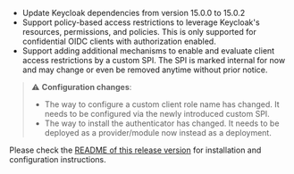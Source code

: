 * Update Keycloak dependencies from version 15.0.0 to 15.0.2
* Support policy-based access restrictions to leverage Keycloak's resources, permissions, and policies.
  This is only supported for confidential OIDC clients with authorization enabled.
* Support adding additional mechanisms to enable and evaluate client access restrictions by a custom SPI.
  The SPI is marked internal for now and may change or even be removed anytime without prior notice.

> ⚠️ **Configuration changes**:
>
> * The way to configure a custom client role name has changed. It needs to be configured via the newly introduced custom SPI.
> * The way to install the authenticator has changed. It needs to be deployed as a provider/module now instead as a deployment.
>
>

Please check the [README of this release version](README.md) for installation and configuration instructions.
